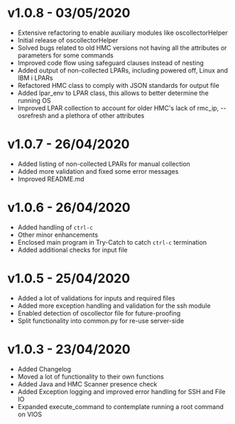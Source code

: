 # v1.0.8 - 03/05/2020

- Extensive refactoring to enable auxiliary modules like oscollectorHelper
- Initial release of oscollectorHelper
- Solved bugs related to old HMC versions not having all the attributes or parameters for some commands
- Improved code flow using safeguard clauses instead of nesting
- Added output of non-collected LPARs, including powered off, Linux and IBM i LPARs
- Refactored HMC class to comply with JSON standards for output file
- Added lpar_env to LPAR class, this allows to better determine the running OS
- Improved LPAR collection to account for older HMC's lack of rmc_ip, --osrefresh and a plethora of other attributes

# v1.0.7 - 26/04/2020

- Added listing of non-collected LPARs for manual collection
- Added more validation and fixed some error messages
- Improved README.md

# v1.0.6 - 26/04/2020

- Added handling of `ctrl-c`
- Other minor enhancements
- Enclosed main program in Try-Catch to catch `ctrl-c` termination
- Added additional checks for input file

# v1.0.5 - 25/04/2020

- Added a lot of validations for inputs and required files
- Added more exception handling and validation for the ssh module
- Enabled detection of oscollector file for future-proofing
- Split functionality into common.py for re-use server-side

# v1.0.3 - 23/04/2020

- Added Changelog
- Moved a lot of functionality to their own functions
- Added Java and HMC Scanner presence check
- Added Exception logging and improved error handling for SSH and File IO
- Expanded execute_command to contemplate running a root command on VIOS